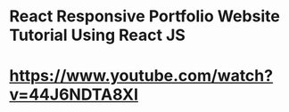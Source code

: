 # React Responsive Portfolio Website Tutorial Using React JS
# https://www.youtube.com/watch?v=44J6NDTA8XI
